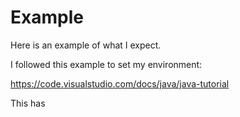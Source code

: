 # Example
Here is an example of what I expect.

I followed this example to set my environment:

https://code.visualstudio.com/docs/java/java-tutorial 

This has




